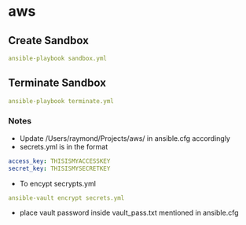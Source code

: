 # aws

## Create Sandbox
```yaml
ansible-playbook sandbox.yml
```

## Terminate Sandbox
```yaml
ansible-playbook terminate.yml
```

### Notes
* Update /Users/raymond/Projects/aws/ in ansible.cfg accordingly
* secrets.yml is in the format
```yaml
access_key: THISISMYACCESSKEY
secret_key: THISISMYSECRETKEY
```
* To encypt secrypts.yml
```yaml
ansible-vault encrypt secrets.yml
```
* place vault password inside vault_pass.txt mentioned in ansible.cfg


